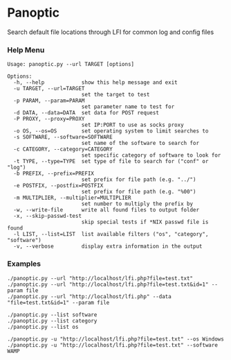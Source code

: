 Panoptic
===

Search default file locations through LFI for common log and config files

### Help Menu
    Usage: panoptic.py --url TARGET [options]

    Options:
      -h, --help            show this help message and exit
      -u TARGET, --url=TARGET
                            set the target to test
      -p PARAM, --param=PARAM
                            set parameter name to test for
      -d DATA, --data=DATA  set data for POST request
      -P PROXY, --proxy=PROXY
                            set IP:PORT to use as socks proxy
      -o OS, --os=OS        set operating system to limit searches to
      -s SOFTWARE, --software=SOFTWARE
                            set name of the software to search for
      -c CATEGORY, --category=CATEGORY
                            set specific category of software to look for
      -t TYPE, --type=TYPE  set type of file to search for ("conf" or "log")
      -b PREFIX, --prefix=PREFIX
                            set prefix for file path (e.g. "../")
      -e POSTFIX, --postfix=POSTFIX
                            set prefix for file path (e.g. "%00")
      -m MULTIPLIER, --multiplier=MULTIPLIER
                            set number to multiply the prefix by
      -w, --write-file      write all found files to output folder
      -x, --skip-passwd-test
                            skip special tests if *NIX passwd file is found
      -l LIST, --list=LIST  list available filters ("os", "category", "software")
      -v, --verbose         display extra information in the output

### Examples
    ./panoptic.py --url "http://localhost/lfi.php?file=test.txt"
    ./panoptic.py --url "http://localhost/lfi.php?file=test.txt&id=1" --param file
    ./panoptic.py --url "http://localhost/lfi.php" --data "file=test.txt&id=1" --param file
    
    ./panoptic.py --list software
    ./panoptic.py --list category
    ./panoptic.py --list os
    
    ./panoptic.py -u "http://localhost/lfi.php?file=test.txt" --os Windows
    ./panoptic.py -u "http://localhost/lfi.php?file=test.txt" --software WAMP



